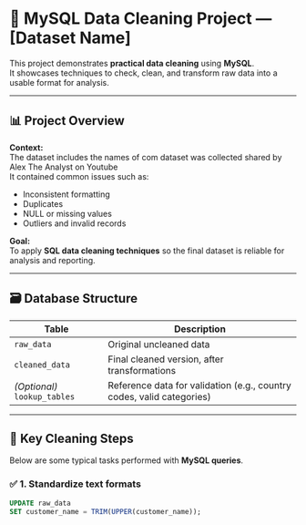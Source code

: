 # 🧹 MySQL Data Cleaning Project — [Dataset Name]

This project demonstrates **practical data cleaning** using **MySQL**.  
It showcases techniques to check, clean, and transform raw data into a usable format for analysis.

---

## 📊 **Project Overview**

**Context:**  
The dataset includes the names of com dataset was collected shared by Alex The Analyst on Youtube  
It contained common issues such as:
- Inconsistent formatting
- Duplicates
- NULL or missing values
- Outliers and invalid records

**Goal:**  
To apply **SQL data cleaning techniques** so the final dataset is reliable for analysis and reporting.

---

## 🗃️ **Database Structure**

| Table         | Description                                      |
|---------------|--------------------------------------------------|
| `raw_data`    | Original uncleaned data                          |
| `cleaned_data`| Final cleaned version, after transformations     |
| *(Optional)* `lookup_tables` | Reference data for validation (e.g., country codes, valid categories) |

---

## 🧹 **Key Cleaning Steps**

Below are some typical tasks performed with **MySQL queries**.

### ✅ 1. Standardize text formats

```sql
UPDATE raw_data
SET customer_name = TRIM(UPPER(customer_name));
